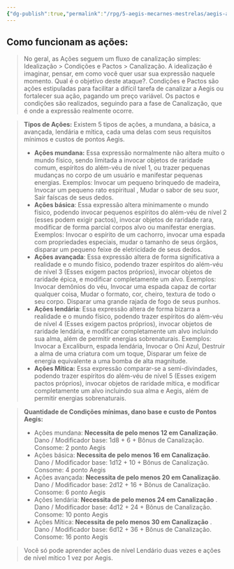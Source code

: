 ```yaml
---
{"dg-publish":true,"permalink":"/rpg/5-aegis-mecarnes-mestrelas/aegis-acoes-das-expressoes/"}
---
```





## Como funcionam as ações: 

>No geral, as Ações seguem um fluxo de canalização simples: Idealização > Condições e Pactos > Canalização. A idealização é imaginar, pensar, em como você quer usar sua expressão naquele momento. Qual é o objetivo deste ataque?. Condições e Pactos são ações estipuladas para facilitar a difícil tarefa de canalizar a Aegis ou fortalecer sua ação, pagando um preço variável. Os pactos e condições são realizados, seguindo para a fase de Canalização, que é onde a expressão realmente ocorre. 

>**Tipos de Ações:** Existem 5 tipos de ações, a mundana, a básica, a avançada, lendária e mítica, cada uma delas com seus requisitos mínimos e custos de pontos Aegis.  
>
>	- **Ações mundana:** Essa expressão normalmente não altera muito o mundo físico, sendo limitada a invocar objetos de raridade comum, espíritos do além-véu de nível 1, ou trazer pequenas mudanças no corpo de um usuário e manifestar pequenas energias. Exemplos: Invocar um pequeno brinquedo de madeira, Invocar um pequeno rato espiritual , Mudar o sabor de seu suor, Sair faíscas de seus dedos. 
>	- **Ações básica**: Essa expressão altera minimamente o mundo físico, podendo invocar pequenos espíritos do além-véu de nível 2 (esses podem exigir pactos), invocar objetos de raridade rara, modificar de forma parcial corpos alvo ou manifestar energias. Exemplos: Invocar o espírito de um cachorro, invocar uma espada com propriedades especiais, mudar o tamanho de seus órgãos, disparar um pequeno feixe de eletricidade de seus dedos. 
>	- **Ações avançada**: Essa expressão altera de forma significativa a realidade e o mundo físico, podendo trazer espíritos do além-véu de nível 3 (Esses exigem pactos próprios), invocar objetos de raridade épica, e modificar completamente um alvo. Exemplos: Invocar demônios do véu, Invocar uma espada capaz de cortar qualquer coisa, Mudar o formato, cor, cheiro, textura de todo o seu corpo. Disparar uma grande rajada de fogo de seus punhos.
>	- **Ações lendária**: Essa expressão altera de forma bizarra a realidade e o mundo físico, podendo trazer espíritos do além-véu de nível 4 (Esses exigem pactos próprios), invocar objetos de raridade lendária, e modificar completamente um alvo incluindo sua alma, além de permitir energias sobrenaturais. Exemplos: Invocar a Excaliburn, espada lendária, Invocar o Oni Azul, Destruir a alma de uma criatura com um toque, Disparar um feixe de energia equivalente a uma bomba de alta magnitude.
>	- **Ações Mítica:** Essa expressão comparar-se a semi-divindades, podendo trazer espíritos do além-véu de nível 5 (Esses exigem pactos próprios), invocar objetos de raridade mítica, e modificar completamente um alvo incluindo sua alma e Aegis, além de permitir energias sobrenaturais. 

>**Quantidade de Condições mínimas, dano base e custo de Pontos Aegis:** 
>	- Ações mundana:  **Necessita de pelo menos 12 em Canalização**. Dano / Modificador base: 1d8 + 6 + Bônus de Canalização.  Consome: 2 ponto Aegis
>	- Ações básica: **Necessita de pelo menos 16 em Canalização**. Dano / Modificador base: 1d12 + 10 + Bônus de Canalização. Consome: 4 ponto Aegis
>	- Ações avançada:  **Necessita de pelo menos 20 em Canalização**.  Dano / Modificador base: 2d12 + 16 + Bônus de Canalização. Consome: 6 ponto Aegis
>	- Ações lendária: **Necessita de pelo menos 24 em Canalização** . Dano / Modificador base: 4d12 + 24 + Bônus de Canalização. Consome: 10 ponto Aegis
>	- Ações Mítica: **Necessita de pelo menos 30 em Canalização** . Dano / Modificador base: 6d12 + 36 + Bônus de Canalização. Consome: 16 ponto Aegis

>Você só pode aprender ações de nível Lendário duas vezes e ações de nível mítico 1 vez por Aegis. 